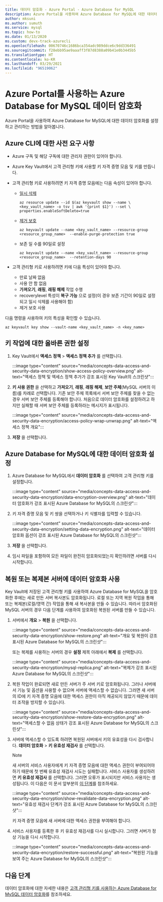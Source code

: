 ```yaml
---
title: 데이터 암호화 - Azure Portal - Azure Database for MySQL
description: Azure Portal을 사용하여 Azure Database for MySQL에 대한 데이터 암호화를 설정하고 관리하는 방법을 알아봅니다.
author: mksuni
ms.author: sumuth
ms.service: mysql
ms.topic: how-to
ms.date: 01/13/2020
ms.custom: devx-track-azurecli
ms.openlocfilehash: 00670746c1686bca354adc989ddce6c9dd336491
ms.sourcegitcommit: f28ebb95ae9aaaff3f87d8388a09b41e0b3445b5
ms.translationtype: HT
ms.contentlocale: ko-KR
ms.lasthandoff: 03/29/2021
ms.locfileid: "96519062"
---
```

# <a name="data-encryption-for-azure-database-for-mysql-by-using-the-azure-portal"></a>Azure Portal를 사용하는 Azure Database for MySQL 데이터 암호화

Azure Portal을 사용하여 Azure Database for MySQL에 대한 데이터 암호화를 설정하고 관리하는 방법을 알아봅니다.

## <a name="prerequisites-for-azure-cli"></a>Azure CLI에 대한 사전 요구 사항

* Azure 구독 및 해당 구독에 대한 관리자 권한이 있어야 합니다.
* Azure Key Vault에서 고객 관리형 키에 사용할 키 자격 증명 모음 및 키를 만듭니다.
* 고객 관리형 키로 사용하려면 키 자격 증명 모음에는 다음 속성이 있어야 합니다.
  * [일시 삭제](../key-vault/general/soft-delete-overview.md)

    ```azurecli-interactive
    az resource update --id $(az keyvault show --name \ <key_vault_name> -o tsv | awk '{print $1}') --set \ properties.enableSoftDelete=true
    ```

  * [제거 보호](../key-vault/general/soft-delete-overview.md#purge-protection)

    ```azurecli-interactive
    az keyvault update --name <key_vault_name> --resource-group <resource_group_name>  --enable-purge-protection true
    ```
  * 보존 일 수를 90일로 설정
  
    ```azurecli-interactive
    az keyvault update --name <key_vault_name> --resource-group <resource_group_name>  --retention-days 90
    ```

* 고객 관리형 키로 사용하려면 키에 다음 특성이 있어야 합니다.
  * 만료 날짜 없음
  * 사용 안 함 없음
  * **가져오기**, **래핑**, **래핑 해제** 작업 수행
  * recoverylevel 특성이 **복구 가능** 으로 설정(이 경우 보존 기간이 90일로 설정되고 일시 삭제를 사용해야 함)
  * 제거 보호 사용

다음 명령을 사용하여 키의 특성을 확인할 수 있습니다.

```azurecli-interactive
az keyvault key show --vault-name <key_vault_name> -n <key_name>
```

## <a name="set-the-right-permissions-for-key-operations"></a>키 작업에 대한 올바른 권한 설정

1. Key Vault에서 **액세스 정책** > **액세스 정책 추가** 를 선택합니다.

   :::image type="content" source="media/concepts-data-access-and-security-data-encryption/show-access-policy-overview.png" alt-text="액세스 정책 및 액세스 정책 추가가 강조 표시된 Key Vault의 스크린샷":::

2. **키 사용 권한** 을 선택하고 **가져오기**, **래핑**, **래핑 해제**, **보안 주체**(MySQL 서버의 이름)를 차례로 선택합니다. 기존 보안 주체 목록에서 서버 보안 주체를 찾을 수 없는 경우 서버 보안 주체를 등록해야 합니다. 처음으로 데이터 암호화를 설정하려고 하지만 실패할 때 서버 보안 주체를 등록하라는 메시지가 표시됩니다.

   :::image type="content" source="media/concepts-data-access-and-security-data-encryption/access-policy-wrap-unwrap.png" alt-text="액세스 정책 개요":::

3. **저장** 을 선택합니다.

## <a name="set-data-encryption-for-azure-database-for-mysql"></a>Azure Database for MySQL에 대한 데이터 암호화 설정

1. Azure Database for MySQL에서 **데이터 암호화** 를 선택하여 고객 관리형 키를 설정합니다.

   :::image type="content" source="media/concepts-data-access-and-security-data-encryption/data-encryption-overview.png" alt-text="데이터 암호화가 강조 표시된 Azure Database for MySQL의 스크린샷":::

2. 키 자격 증명 모음 및 키 쌍을 선택하거나 키 식별자를 입력할 수 있습니다.

   :::image type="content" source="media/concepts-data-access-and-security-data-encryption/setting-data-encryption.png" alt-text="데이터 암호화 옵션이 강조 표시된 Azure Database for MySQL의 스크린샷":::

3. **저장** 을 선택합니다.

4. 임시 파일을 포함하여 모든 파일이 완전히 암호화되었는지 확인하려면 서버를 다시 시작합니다.

## <a name="using-data-encryption-for-restore-or-replica-servers"></a>복원 또는 복제본 서버에 데이터 암호화 사용

Key Vault에 저장된 고객 관리형 키를 사용하여 Azure Database for MySQL을 암호화한 후에는 새로 만든 서버 복사본도 암호화됩니다. 로컬 또는 지역 복원 작업을 통해 또는 복제본(로컬/영역 간) 작업을 통해 새 복사본을 만들 수 있습니다. 따라서 암호화된 MySQL 서버의 경우 다음 단계를 사용하여 암호화된 복원된 서버를 만들 수 있습니다.

1. 서버에서 **개요** > **복원** 을 선택합니다.

   :::image type="content" source="media/concepts-data-access-and-security-data-encryption/show-restore.png" alt-text="개요 및 복원이 강조 표시된 Azure Database for MySQL의 스크린샷":::

   또는 복제를 사용하는 서버의 경우 **설정** 제목 아래에서 **복제** 를 선택합니다.

   :::image type="content" source="media/concepts-data-access-and-security-data-encryption/mysql-replica.png" alt-text="복제가 강조 표시된 Azure Database for MySQL의 스크린샷":::

2. 복원 작업이 완료되면 새로 만든 서버가 주 서버 키로 암호화됩니다. 그러나 서버에서 기능 및 옵션을 사용할 수 없으며 서버에 액세스할 수 없습니다. 그러면 새 서버의 ID에 키 자격 증명 모음에 대한 액세스 권한이 아직 제공되지 않았기 때문에 데이터 조작을 방지할 수 있습니다.

   :::image type="content" source="media/concepts-data-access-and-security-data-encryption/show-restore-data-encryption.png" alt-text="액세스할 수 없음 상태가 강조 표시된 Azure Database for MySQL의 스크린샷":::

3. 서버에 액세스할 수 있도록 하려면 복원된 서버에서 키의 유효성을 다시 검사합니다. **데이터 암호화** > **키 유효성 재검사** 를 선택합니다.

   > [!NOTE]
   > 새 서버의 서비스 사용자에게 키 자격 증명 모음에 대한 액세스 권한이 부여되어야 하기 때문에 첫 번째 유효성 재검사 시도는 실패합니다. 서비스 사용자를 생성하려면 **키 유효성 재검사** 를 선택합니다. 그러면 오류가 표시되지만 서비스 사용자는 생성됩니다. 이 다음은 이 문서 앞부분의 [이 단계](#set-the-right-permissions-for-key-operations)를 참조하세요.

   :::image type="content" source="media/concepts-data-access-and-security-data-encryption/show-revalidate-data-encryption.png" alt-text="유효성 재검사 단계가 강조 표시된 Azure Database for MySQL의 스크린샷":::

   키 자격 증명 모음에 새 서버에 대한 액세스 권한을 부여해야 합니다.

4. 서비스 사용자를 등록한 후 키 유효성 재검사를 다시 실시합니다. 그러면 서버가 정상 기능을 다시 시작합니다.

   :::image type="content" source="media/concepts-data-access-and-security-data-encryption/restore-successful.png" alt-text="복원된 기능을 보여 주는 Azure Database for MySQL의 스크린샷":::

## <a name="next-steps"></a>다음 단계

 데이터 암호화에 대한 자세한 내용은 [고객 관리형 키를 사용하는 Azure Database for MySQL 데이터 암호화](concepts-data-encryption-mysql.md)를 참조하세요.
